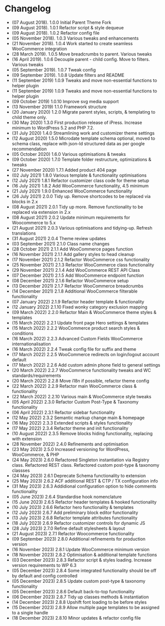 # Changelog
* (07 August 2018). 	1.0.0 	Initial Parent Theme Fork 
* (09 August 2018). 	1.0.1 	Refactor script & style dequeue
* (09 August 2018). 	1.0.2 	Refactor config file
* (05 November 2018). 	1.0.3 	Various tweaks and enhancements
* (21 November 2018). 	1.0.4 	Work started to create seamless WooCommerce integration
* (28 March 2019). 		1.0.5 	Move breadcrumbs to parent. Various tweaks
* (16 April 2019). 		1.0.6 	Decouple parent - child config. Move to filters. Various tweaks
* (05 September 2019).	1.0.7 	Tweak config 
* (09 September 2019).	1.0.8 	Update filters and README
* (11 September 2019)	1.0.9  	Tweaks and move non-essential functions to helper plugin
* (11 September 2019)	1.0.9  	Tweaks and move non-essential functions to helper plugin
* (09 October 2019)		1.0.10 	Improve svg media support
* (13 November 2019)	1.1.0  	Framework structure
* (20 January 2020)		1.2.0  	Migrate parent styles, scripts, & templating to child theme only.
* (30 May 2020)			1.3.0  	First production release of iPress. Increase minimum to WordPress 5.2 and PHP 7.2. 
* (31 July 2020)		1.4.0  	Streamlining work and customizer theme settings
* (12 August 2020)		1.5.0  	Microdate template schema optional, moved to schema class, replace with json-ld structured data as per google recommendation
* (05 October 2020)		1.6.0 	Various optimisations & tweaks
* (09 October 2020)		1.7.0 	Template folder restructure, optimizations & tweaks
* (27 November 2020)	1.7.1	Added product 404 page
* (02 July 2021)		1.8.0	Various template & functionality optimisations
* (12 July 2021)		1.8.1 	Refactor customizer class code for theme setup
* (16 July 2021)		1.8.2 	Add WooCommerce functionality, 4.5 minimum
* (21 July 2021)		1.9.0 	Enhanced WooCommerce functionality
* (26 July 2021)		2.0.0 	Tidy up. Remove shortcodes to be replaced via blocks in 2.x
* (08 August 2021)		2.0.1 	Tidy up more. Remove functionality to be replaced via extension in 2.x
* (08 August 2021)		2.0.2 	Update minimum requirements for Woocommerce to 5.x
* (21 August 2021)		2.0.3 	Various optimisations and tidying-up. Refresh translations
* (31 August 2021)		2.0.4 	Theme review updates
* (03 September 2021)	2.1.0 	Class name changes
* (28 October 2021)		2.1.1 	Add WooCommerce pages function
* (16 November 2021)	2.1.1 	Add gallery styles to head cleanup
* (17 November 2021)	2.1.2 	Refactor WooCommerce css functionality
* (25 November 2021)	2.1.3 	Refactor WooCommerce class functionality
* (29 November 2021)	2.1.4 	Add WooCommerce REST API Class
* (07 December 2021)	2.1.5 	Add WooCommerce endpoint function
* (08 December 2021)	2.1.6	Refactor WooCommerce setup
* (13 December 2021)	2.1.7	Refactor WooCommerce breadcrumbs
* (14 December 2021)	2.1.8	Additional WooCommerce filterable functionality
* (07 January 2022)		2.1.9	Refactor header template & functionality
* (12 January 2022)		2.1.10	Fixed wonky category exclusion mapping
* (09 March 2022)		2.2.0	Refactor Main & WooCommerce theme styles & templates
* (15 March 2022)		2.2.1	Update front page Hero settings & templates
* (15 March 2022)		2.2.2	WooCommerce product search styles & conditions
* (16 March 2022)		2.2.3	Advanced Custom Fields WooCommerce internationalisation
* (16 March 2022)		2.2.4	Tweak config file for suffix and theme
* (17 March 2022)		2.2.5	WooCommerce redirects on login/logout account default
* (17 March 2022)		2.2.6	Add custom admin phone field to general settings
* (20 March 2022)		2.2.7	WooCommerce functionality tweaks and WC standards/requirements
* (20 March 2022)		2.2.8	Move i18n if possible, refactor theme config
* (22 March 2022)		2.2.9	Refactor main WooCommerce class & functionality
* (22 March 2022)		2.2.10	Various main & WooCommerce style tweaks
* (05 April 2022)		2.3.0	Refactor Custom Post-Type & Taxonomy functionality
* (06 April 2022)		2.3.1	Refactor sidebar functionality
* (12 May 2022)			2.3.2	Semantic markup change main & homepage
* (16 May 2022)			2.3.3	Extended scripts & styles functionality
* (17 May 2022)			2.3.4	Refactor theme and init functionality
* (10 August 2022)		2.3.5	Remove blocks hiding functionality, replacing with extension
* (28 November 2022)	2.4.0	Refinements and optimisation
* (23 May 2023)			2.5.0	Increased versioning for WordPress, WooCommerce, & PHP
* (24 May 2023)			2.6.0	Refactored Singleton instantiation via Registry class. Refactored REST class. Refactored custom post-type & taxonomy classses
* (24 May 2023)			2.6.1	Deprecate Schema functionality to extension
* (25 May 2023)			2.6.2	ACF additional REST & CTP / TX configuration info
* (31 May 2023)			2.6.3	Addidional configuration option to hide comments functionality
* (05 June 2023)		2.6.4	Standardise hook nomenclature
* (15 June 2023)		2.6.5	Refactor header templates & hooked functionality
* (10 July 2023)		2.6.6	Refactor hero functionality & templates
* (12 July 2023)		2.6.7	Add preliminary block editor functionality
* (13 July 2023)		2.6.8	Refactor template attributes functionality
* (18 July 2023)		2.6.9	Refactor customizer controls for dynamic JS
* (28 July 2023)		2.7.0	Refine default stylesheets & layout
* (21 August 2023)		2.7.1	Refactor Woocommerce functionality
* (09 September 2023)	2.8.0	Additional refinements for production version
* (16 November 2023)	2.8.1	Update WooCommerce minimum version
* (18 November 2023)	2.8.2	Optimisation & additional template functions
* (03 December 2023)	2.8.3	Refactor script & styles loading. Increase version requirements to WP 6.3
* (05 December 2023)	2.8.4	Some integrated functionality should be off by default and config controlled
* (05 December 2023)	2.8.5	Update custom post-type & taxonomy functionality
* (05 December 2023)	2.8.6	Default back-to-top functionality
* (06 December 2023)	2.8.7	Tidy up classes methods & instantiation
* (14 December 2023)	2.8.8	Upshift font loading to be before styles
* (15 December 2023)	2.8.9	Allow multiple page templates to be assigned to a single handle
* (18 December 2023)	2.8.10	Minor updates & refactor config file
